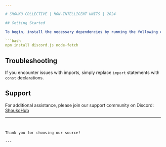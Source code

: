 ```yaml
---

# SHOUKO COLLECTIVE | NON-INTELLIGENT UNITS | 2024

## Getting Started

To begin, install the necessary dependencies by running the following command:

```bash
npm install discord.js node-fetch
```

## Troubleshooting

If you encounter issues with imports, simply replace `import` statements with `const` declarations.

## Support

For additional assistance, please join our support community on Discord: [ShoukoHub](https://discord.gg/shoukohub)

---
```


Thank you for choosing our source!

---
